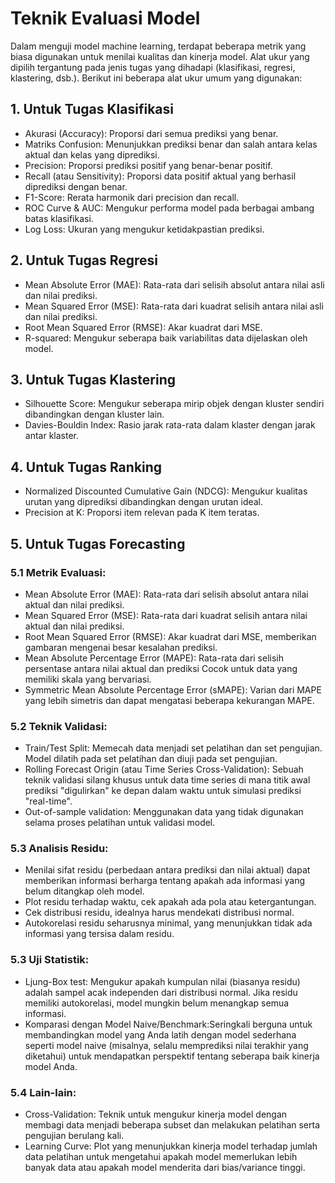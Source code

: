 # Teknik Evaluasi Model

Dalam menguji model machine learning, terdapat beberapa metrik yang biasa digunakan untuk menilai kualitas dan kinerja model. Alat ukur yang dipilih tergantung pada jenis tugas yang dihadapi (klasifikasi, regresi, klastering, dsb.). Berikut ini beberapa alat ukur umum yang digunakan:

## 1. Untuk Tugas Klasifikasi

- Akurasi (Accuracy): Proporsi dari semua prediksi yang benar.
- Matriks Confusion: Menunjukkan prediksi benar dan salah antara kelas aktual dan kelas yang diprediksi.
- Precision: Proporsi prediksi positif yang benar-benar positif.
- Recall (atau Sensitivity): Proporsi data positif aktual yang berhasil diprediksi dengan benar.
- F1-Score: Rerata harmonik dari precision dan recall.
- ROC Curve & AUC: Mengukur performa model pada berbagai ambang batas klasifikasi.
- Log Loss: Ukuran yang mengukur ketidakpastian prediksi.

## 2. Untuk Tugas Regresi

- Mean Absolute Error (MAE): Rata-rata dari selisih absolut antara nilai asli dan nilai prediksi.
- Mean Squared Error (MSE): Rata-rata dari kuadrat selisih antara nilai asli dan nilai prediksi.
- Root Mean Squared Error (RMSE): Akar kuadrat dari MSE.
- R-squared: Mengukur seberapa baik variabilitas data dijelaskan oleh model.

## 3. Untuk Tugas Klastering

- Silhouette Score: Mengukur seberapa mirip objek dengan kluster sendiri dibandingkan dengan kluster lain.
- Davies-Bouldin Index: Rasio jarak rata-rata dalam klaster dengan jarak antar klaster.

## 4. Untuk Tugas Ranking

- Normalized Discounted Cumulative Gain (NDCG): Mengukur kualitas urutan yang diprediksi dibandingkan dengan urutan ideal.
- Precision at K: Proporsi item relevan pada K item teratas.

## 5. Untuk Tugas Forecasting

### 5.1 Metrik Evaluasi:

- Mean Absolute Error (MAE): Rata-rata dari selisih absolut antara nilai aktual dan nilai prediksi.
- Mean Squared Error (MSE): Rata-rata dari kuadrat selisih antara nilai aktual dan nilai prediksi.
- Root Mean Squared Error (RMSE): Akar kuadrat dari MSE, memberikan gambaran mengenai besar kesalahan prediksi.
- Mean Absolute Percentage Error (MAPE): Rata-rata dari selisih persentase antara nilai aktual dan prediksi Cocok untuk data yang memiliki skala yang bervariasi.
- Symmetric Mean Absolute Percentage Error (sMAPE): Varian dari MAPE yang lebih simetris dan dapat mengatasi beberapa kekurangan MAPE.

### 5.2 Teknik Validasi:

- Train/Test Split: Memecah data menjadi set pelatihan dan set pengujian. Model dilatih pada set pelatihan dan diuji pada set pengujian.
- Rolling Forecast Origin (atau Time Series Cross-Validation): Sebuah teknik validasi silang khusus untuk data time series di mana titik awal prediksi "digulirkan" ke depan dalam waktu untuk simulasi prediksi "real-time".
- Out-of-sample validation: Menggunakan data yang tidak digunakan selama proses pelatihan untuk validasi model.

### 5.3 Analisis Residu:

- Menilai sifat residu (perbedaan antara prediksi dan nilai aktual) dapat memberikan informasi berharga tentang apakah ada informasi yang belum ditangkap oleh model.
- Plot residu terhadap waktu, cek apakah ada pola atau ketergantungan.
- Cek distribusi residu, idealnya harus mendekati distribusi normal.
- Autokorelasi residu seharusnya minimal, yang menunjukkan tidak ada informasi yang tersisa dalam residu.

### 5.3 Uji Statistik:

- Ljung-Box test: Mengukur apakah kumpulan nilai (biasanya residu) adalah sampel acak independen dari distribusi normal. Jika residu memiliki autokorelasi, model mungkin belum menangkap semua informasi.
- Komparasi dengan Model Naive/Benchmark:Seringkali berguna untuk membandingkan model yang Anda latih dengan model sederhana seperti model naive (misalnya, selalu memprediksi nilai terakhir yang diketahui) untuk mendapatkan perspektif tentang seberapa baik kinerja model Anda.

### 5.4 Lain-lain:

- Cross-Validation: Teknik untuk mengukur kinerja model dengan membagi data menjadi beberapa subset dan melakukan pelatihan serta pengujian berulang kali.
- Learning Curve: Plot yang menunjukkan kinerja model terhadap jumlah data pelatihan untuk mengetahui apakah model memerlukan lebih banyak data atau apakah model menderita dari bias/variance tinggi.